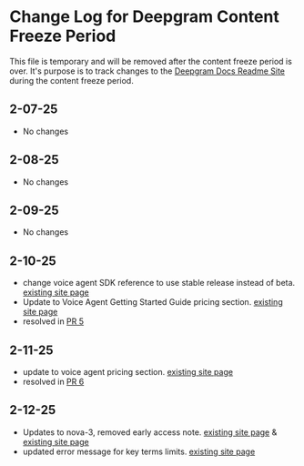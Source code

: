 # Change Log for Deepgram Content Freeze Period

This file is temporary and will be removed after the content freeze period is over. It's purpose is to track changes to the [Deepgram Docs Readme Site](https://developers.deepgram.com/) during the content freeze period.

## 2-07-25

* No changes

## 2-08-25

* No changes

## 2-09-25

* No changes

## 2-10-25

* change voice agent SDK reference to use stable release instead of beta. [existing site page](https://developers.deepgram.com/docs/voice-agent)
* Update to Voice Agent Getting Started Guide pricing section. [existing site page](https://developers.deepgram.com/docs/voice-agent)
* resolved in [PR 5](https://github.com/fern-demo/deepgram-fern-config/pull/5)

## 2-11-25

* update to voice agent pricing section. [existing site page](https://developers.deepgram.com/docs/voice-agent)
* resolved in [PR 6](https://github.com/fern-demo/deepgram-fern-config/pull/6)

## 2-12-25
* Updates to nova-3, removed early access note. [existing site page](https://developers.deepgram.com/docs/models-languages-overview) & [existing site page](https://developers.deepgram.com/docs/model)
* updated error message for key terms limits. [existing site page](https://developers.deepgram.com/docs/keyterm)


